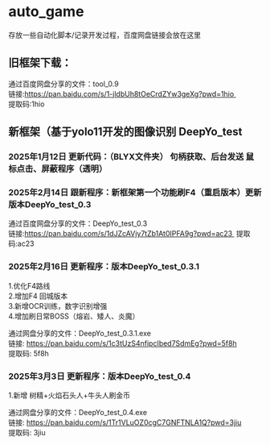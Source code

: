 # auto_game
存放一些自动化脚本/记录开发过程，百度网盘链接会放在这里

## 旧框架下载：

通过百度网盘分享的文件：tool_0.9  
链接:https://pan.baidu.com/s/1-jldbUh8tOeCrdZYw3geXg?pwd=1hio   
提取码:1hio

## 新框架（基于yolo11开发的图像识别 DeepYo_test

### 2025年1月12日 更新代码：（BLYX文件夹） 句柄获取、后台发送 鼠标点击、屏蔽程序（透明）

### 2025年2月14日 跟新程序：新框架第一个功能刷F4（重启版本）更新 版本DeepYo_test_0.3  

通过百度网盘分享的文件：DeepYo_test_0.3  
链接:https://pan.baidu.com/s/1dJZcAVjy7tZb1At0IPFA9g?pwd=ac23 
提取码:ac23  

### 2025年2月16日 更新程序：版本DeepYo_test_0.3.1
1.优化F4路线  
2.增加F4 回城版本  
3.新增OCR训练，数字识别增强  
4.增加刷日常BOSS（熔岩、矮人、炎魔）

通过网盘分享的文件：DeepYo_test_0.3.1.exe  
链接: https://pan.baidu.com/s/1c3tUzS4nfipcIbed7SdmEg?pwd=5f8h  
提取码: 5f8h


### 2025年3月3日 更新程序：版本DeepYo_test_0.4
1.新增 树精+火焰石头人+牛头人刷金币

通过网盘分享的文件：DeepYo_test_0.4.exe  
链接: https://pan.baidu.com/s/1Tr1VLuOZ0cgC7GNFTNLA1Q?pwd=3jiu   
提取码: 3jiu
